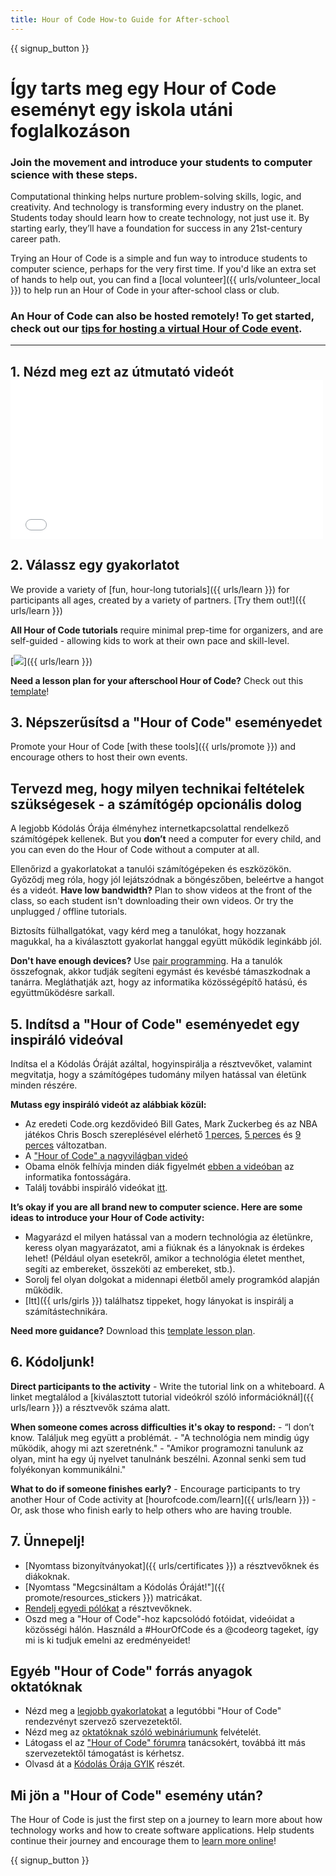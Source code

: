 ```yaml
---
title: Hour of Code How-to Guide for After-school
---
```


{{ signup_button }}

# Így tarts meg egy Hour of Code eseményt egy iskola utáni foglalkozáson

### Join the movement and introduce your students to computer science with these steps.

Computational thinking helps nurture problem-solving skills, logic, and creativity. And technology is transforming every industry on the planet. Students today should learn how to create technology, not just use it. By starting early, they’ll have a foundation for success in any 21st-century career path.

Trying an Hour of Code is a simple and fun way to introduce students to computer science, perhaps for the very first time. If you'd like an extra set of hands to help out, you can find a [local volunteer]({{ urls/volunteer_local }}) to help run an Hour of Code in your after-school class or club.

### An Hour of Code can also be hosted remotely! To get started, check out our [tips for hosting a virtual Hour of Code event](https://hourofcode.com/us/how-to/virtual).

* * *

## 1. Nézd meg ezt az útmutató videót <iframe width="500" height="255" src="//www.youtube.com/embed/SrnvvWDm73k" frameborder="0" allowfullscreen mark="crwd-mark"></iframe> 

## 2. Válassz egy gyakorlatot

We provide a variety of [fun, hour-long tutorials]({{ urls/learn }}) for participants all ages, created by a variety of partners. [Try them out!]({{ urls/learn }})

**All Hour of Code tutorials** require minimal prep-time for organizers, and are self-guided - allowing kids to work at their own pace and skill-level.

[![](/images/fit-700/tutorials.png)]({{ urls/learn }})

**Need a lesson plan for your afterschool Hour of Code?** Check out this [template](/files/AfterschoolEducatorLessonPlanOutline.docx)!

## 3. Népszerűsítsd a "Hour of Code" eseményedet

Promote your Hour of Code [with these tools]({{ urls/promote }}) and encourage others to host their own events.

## Tervezd meg, hogy milyen technikai feltételek szükségesek - a számítógép opcionális dolog

A legjobb Kódolás Órája élményhez internetkapcsolattal rendelkező számítógépek kellenek. But you **don’t** need a computer for every child, and you can even do the Hour of Code without a computer at all.

Ellenőrizd a gyakorlatokat a tanulói számítógépeken és eszközökön. Győződj meg róla, hogy jól lejátszódnak a böngészőben, beleértve a hangot és a videót. **Have low bandwidth?** Plan to show videos at the front of the class, so each student isn't downloading their own videos. Or try the unplugged / offline tutorials.

Biztosíts fülhallgatókat, vagy kérd meg a tanulókat, hogy hozzanak magukkal, ha a kiválasztott gyakorlat hanggal együtt működik leginkább jól.

**Don't have enough devices?** Use [pair programming](https://www.youtube.com/watch?v=vgkahOzFH2Q). Ha a tanulók összefognak, akkor tudják segíteni egymást és kevésbé támaszkodnak a tanárra. Megláthatják azt, hogy az informatika közösségépítő hatású, és együttműködésre sarkall.

## 5. Indítsd a "Hour of Code" eseményedet egy inspiráló videóval

Indítsa el a Kódolás Óráját azáltal, hogyinspirálja a résztvevőket, valamint megvitatja, hogy a számítógépes tudomány milyen hatással van életünk minden részére.

**Mutass egy inspiráló videót az alábbiak közül:**

- Az eredeti Code.org kezdővideó Bill Gates, Mark Zuckerbeg és az NBA játékos Chris Bosch szereplésével elérhető [1 perces](https://www.youtube.com/watch?v=qYZF6oIZtfc), [5 perces](https://www.youtube.com/watch?v=nKIu9yen5nc) és [9 perces](https://www.youtube.com/watch?v=dU1xS07N-FA) változatban.
- A ["Hour of Code" a nagyvilágban videó](https://www.youtube.com/watch?v=KsOIlDT145A)
- Obama elnök felhívja minden diák figyelmét [ebben a videóban](https://www.youtube.com/watch?v=6XvmhE1J9PY) az informatika fontosságára.
- Találj további inspiráló videókat [itt](https://www.youtube.com/playlist?list=PLzdnOPI1iJNfpD8i4Sx7U0y2MccnrNZuP).

**It’s okay if you are all brand new to computer science. Here are some ideas to introduce your Hour of Code activity:**

- Magyarázd el milyen hatással van a modern technológia az életünkre, keress olyan magyarázatot, ami a fiúknak és a lányoknak is érdekes lehet! (Például olyan esetekről, amikor a technológia életet menthet, segíti az embereket, összeköti az embereket, stb.).
- Sorolj fel olyan dolgokat a midennapi életből amely programkód alapján működik.
- [Itt]({{ urls/girls }}) találhatsz tippeket, hogy lányokat is inspirálj a számítástechnikára.

**Need more guidance?** Download this [template lesson plan](/files/AfterschoolEducatorLessonPlanOutline.docx).

## 6. Kódoljunk!

**Direct participants to the activity** - Write the tutorial link on a whiteboard. A linket megtalálod a [kiválasztott tutorial videókról szóló információknál]({{ urls/learn }}) a résztvevők száma alatt.

**When someone comes across difficulties it's okay to respond:** - “I don’t know. Találjuk meg együtt a problémát. - "A technológia nem mindig úgy működik, ahogy mi azt szeretnénk." - "Amikor programozni tanulunk az olyan, mint ha egy új nyelvet tanulnánk beszélni. Azonnal senki sem tud folyékonyan kommunikálni."

**What to do if someone finishes early?** - Encourage participants to try another Hour of Code activity at [hourofcode.com/learn]({{ urls/learn }}) - Or, ask those who finish early to help others who are having trouble.

## 7. Ünnepelj!

- [Nyomtass bizonyítványokat]({{ urls/certificates }}) a résztvevőknek és diákoknak.
- [Nyomtass "Megcsináltam a Kódolás Óráját!"]({{ promote/resources_stickers }}) matricákat.
- [Rendelj egyedi pólókat](http://blog.code.org/post/132608499493/hour-of-code-shirts-and-more) a résztvevőknek.
- Oszd meg a "Hour of Code"-hoz kapcsolódó fotóidat, videóidat a közösségi hálón. Használd a #HourOfCode és a @codeorg tageket, így mi is ki tudjuk emelni az eredményeidet!

## Egyéb "Hour of Code" forrás anyagok oktatóknak

- Nézd meg a [legjobb gyakorlatokat](http://www.slideshare.net/TeachCode/hour-of-code-best-practices-for-successful-educators-51273466) a legutóbbi "Hour of Code" rendezvényt szervező szervezetektől.
- Nézd meg az [oktatóknak szóló webináriumunk](https://youtu.be/EJeMeSW2-Mw) felvételét.
- Látogass el az ["Hour of Code" fórumra](http://forum.code.org/c/plc/hour-of-code) tanácsokért, továbbá itt más szervezetektől támogatást is kérhetsz.
- Olvasd át a [Kódolás Órája GYIK](https://support.code.org/hc/en-us/categories/200147083-Hour-of-Code) részét.

## Mi jön a "Hour of Code" esemény után?

The Hour of Code is just the first step on a journey to learn more about how technology works and how to create software applications. Help students continue their journey and encourage them to [learn more online](/beyond)!

{{ signup_button }}